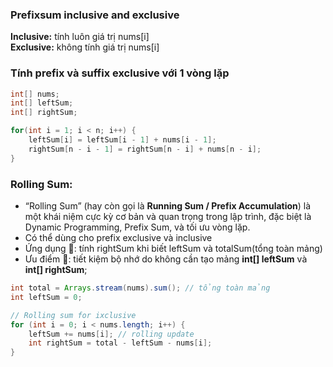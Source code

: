 ### Prefixsum inclusive and exclusive
<b>Inclusive:</b> tính luôn giá trị nums[i]<br>
<b>Exclusive:</b> không tính giá trị nums[i]


### Tính prefix và suffix exclusive với 1 vòng lặp
```java
int[] nums;
int[] leftSum;
int[] rightSum;

for(int i = 1; i < n; i++) {
    leftSum[i] = leftSum[i - 1] + nums[i - 1];
    rightSum[n - i - 1] = rightSum[n - i] + nums[n - i];
}
```


### Rolling Sum: 
- “Rolling Sum” (hay còn gọi là <b>Running Sum / Prefix Accumulation</b>) là một khái niệm cực kỳ cơ bản và quan trọng trong lập trình, đặc biệt là Dynamic Programming, Prefix Sum, và tối ưu vòng lặp.
- Có thể dùng cho prefix exclusive và inclusive
- Ứng dụng 🧩: tính rightSum khi biết leftSum và totalSum(tổng toàn mảng)
- Ưu điểm 👏: tiết kiệm bộ nhớ do không cần tạo mảng <b>int[] leftSum</b> và <b>int[] rightSum</b>;


```java
int total = Arrays.stream(nums).sum(); // tổng toàn mảng
int leftSum = 0;

// Rolling sum for ixclusive
for (int i = 0; i < nums.length; i++) {
    leftSum += nums[i]; // rolling update
    int rightSum = total - leftSum - nums[i];
}
```